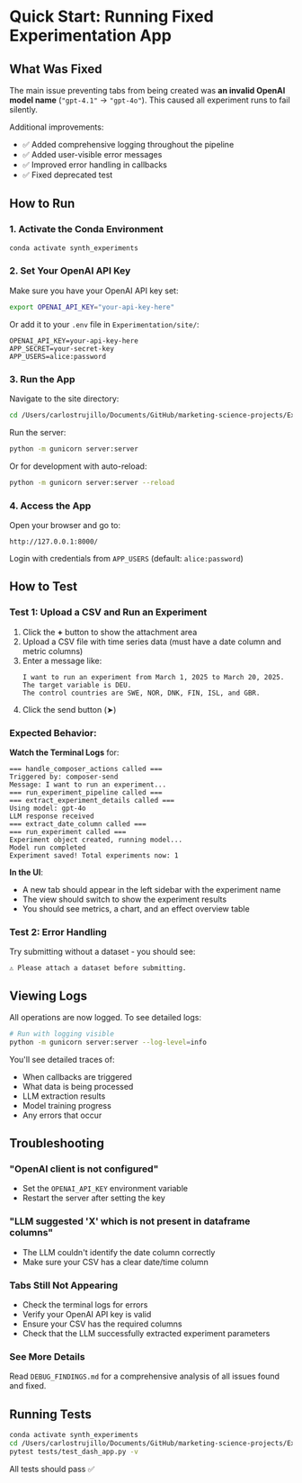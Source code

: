 # Quick Start: Running Fixed Experimentation App

## What Was Fixed

The main issue preventing tabs from being created was **an invalid OpenAI model name** (`"gpt-4.1"` → `"gpt-4o"`). This caused all experiment runs to fail silently.

Additional improvements:
- ✅ Added comprehensive logging throughout the pipeline
- ✅ Added user-visible error messages
- ✅ Improved error handling in callbacks
- ✅ Fixed deprecated test

## How to Run

### 1. Activate the Conda Environment

```bash
conda activate synth_experiments
```

### 2. Set Your OpenAI API Key

Make sure you have your OpenAI API key set:

```bash
export OPENAI_API_KEY="your-api-key-here"
```

Or add it to your `.env` file in `Experimentation/site/`:

```
OPENAI_API_KEY=your-api-key-here
APP_SECRET=your-secret-key
APP_USERS=alice:password
```

### 3. Run the App

Navigate to the site directory:

```bash
cd /Users/carlostrujillo/Documents/GitHub/marketing-science-projects/Experimentation/site
```

Run the server:

```bash
python -m gunicorn server:server
```

Or for development with auto-reload:

```bash
python -m gunicorn server:server --reload
```

### 4. Access the App

Open your browser and go to:
```
http://127.0.0.1:8000/
```

Login with credentials from `APP_USERS` (default: `alice:password`)

## How to Test

### Test 1: Upload a CSV and Run an Experiment

1. Click the **+** button to show the attachment area
2. Upload a CSV file with time series data (must have a date column and metric columns)
3. Enter a message like:
   ```
   I want to run an experiment from March 1, 2025 to March 20, 2025.
   The target variable is DEU. 
   The control countries are SWE, NOR, DNK, FIN, ISL, and GBR.
   ```
4. Click the send button (➤)

### Expected Behavior:

**Watch the Terminal Logs** for:
```
=== handle_composer_actions called ===
Triggered by: composer-send
Message: I want to run an experiment...
=== run_experiment_pipeline called ===
=== extract_experiment_details called ===
Using model: gpt-4o
LLM response received
=== extract_date_column called ===
=== run_experiment called ===
Experiment object created, running model...
Model run completed
Experiment saved! Total experiments now: 1
```

**In the UI**:
- A new tab should appear in the left sidebar with the experiment name
- The view should switch to show the experiment results
- You should see metrics, a chart, and an effect overview table

### Test 2: Error Handling

Try submitting without a dataset - you should see:
```
⚠ Please attach a dataset before submitting.
```

## Viewing Logs

All operations are now logged. To see detailed logs:

```bash
# Run with logging visible
python -m gunicorn server:server --log-level=info
```

You'll see detailed traces of:
- When callbacks are triggered
- What data is being processed
- LLM extraction results
- Model training progress
- Any errors that occur

## Troubleshooting

### "OpenAI client is not configured"
- Set the `OPENAI_API_KEY` environment variable
- Restart the server after setting the key

### "LLM suggested 'X' which is not present in dataframe columns"
- The LLM couldn't identify the date column correctly
- Make sure your CSV has a clear date/time column

### Tabs Still Not Appearing
- Check the terminal logs for errors
- Verify your OpenAI API key is valid
- Ensure your CSV has the required columns
- Check that the LLM successfully extracted experiment parameters

### See More Details
Read `DEBUG_FINDINGS.md` for a comprehensive analysis of all issues found and fixed.

## Running Tests

```bash
conda activate synth_experiments
cd /Users/carlostrujillo/Documents/GitHub/marketing-science-projects/Experimentation/site
pytest tests/test_dash_app.py -v
```

All tests should pass ✅

